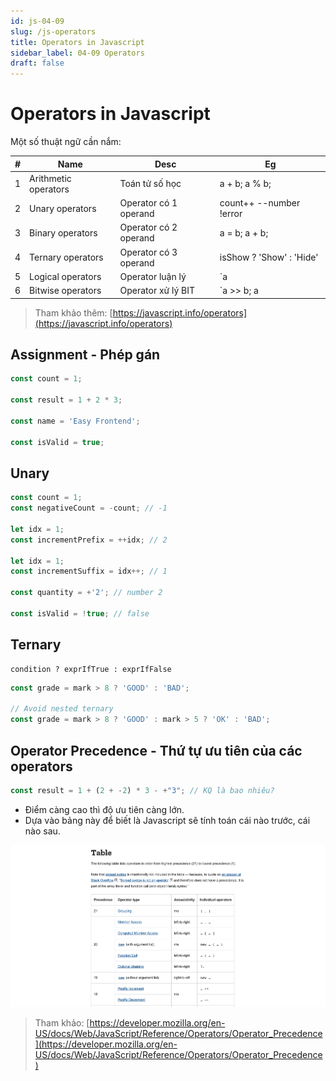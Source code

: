 ```yaml
---
id: js-04-09
slug: /js-operators
title: Operators in Javascript
sidebar_label: 04-09 Operators
draft: false
---
```


# Operators in Javascript

Một số thuật ngữ cần nắm: 

| #   | Name                 | Desc                  | Eg                       |
| --- | -------------------- | --------------------- | ------------------------ |
| 1   | Arithmetic operators | Toán tử số học        | a + b; a % b;            |
| 2   | Unary operators      | Operator có 1 operand | count++ --number !error  |
| 3   | Binary operators     | Operator có 2 operand | a = b; a + b;            |
| 4   | Ternary operators    | Operator có 3 operand | isShow ? 'Show' : 'Hide' |
| 5   | Logical operators    | Operator luận lý      | `a                       |    | b; a && b;` |
| 6   | Bitwise operators    | Operator xử lý BIT    | `a >> b; a               | b` |

> Tham khảo thêm: [https://javascript.info/operators](https://javascript.info/operators)

## Assignment - Phép gán

```js
const count = 1;

const result = 1 + 2 * 3;

const name = 'Easy Frontend';

const isValid = true;
```

## Unary 

```js
const count = 1;
const negativeCount = -count; // -1

let idx = 1;
const incrementPrefix = ++idx; // 2

let idx = 1;
const incrementSuffix = idx++; // 1

const quantity = +'2'; // number 2

const isValid = !true; // false
```



## Ternary

```
condition ? exprIfTrue : exprIfFalse
```

```js
const grade = mark > 8 ? 'GOOD' : 'BAD';

// Avoid nested ternary
const grade = mark > 8 ? 'GOOD' : mark > 5 ? 'OK' : 'BAD';
```

## Operator Precedence - Thứ tự ưu tiên của các operators

```js
const result = 1 + (2 + -2) * 3 - +"3"; // KQ là bao nhiêu? 
```

- Điểm càng cao thì độ ưu tiên càng lớn.
- Dựa vào bảng này để biết là Javascript sẽ tính toán cái nào trước, cái nào sau.

![](../../static/images/docs/js/2021-07-02-10-18-01.png)

> Tham khảo: [https://developer.mozilla.org/en-US/docs/Web/JavaScript/Reference/Operators/Operator_Precedence](https://developer.mozilla.org/en-US/docs/Web/JavaScript/Reference/Operators/Operator_Precedence)


<DocsJSFooter />